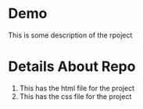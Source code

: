 # Demo
This is some description of the rpoject

# Details About Repo
1. This has the html file for the project
2. This has the css file for the project
